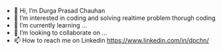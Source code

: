 - 👋 Hi, I’m Durga Prasad Chauhan
- 👀 I’m interested in coding and solving realtime problem thorugh coding
- 🌱 I’m currently learning ...
- 💞️ I’m looking to collaborate on ...
- 📫 How to reach me  on Linkedin https://www.linkedin.com/in/dpchn/

<!---
dpchn/dpchn is a ✨ special ✨ repository because its `README.md` (this file) appears on your GitHub profile.
You can click the Preview link to take a look at your changes.
--->
